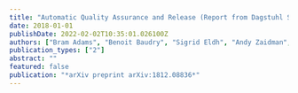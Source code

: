 ```yaml
---
title: "Automatic Quality Assurance and Release (Report from Dagstuhl Seminar 18122)"
date: 2018-01-01
publishDate: 2022-02-02T10:35:01.026100Z
authors: ["Bram Adams", "Benoit Baudry", "Sigrid Eldh", "Andy Zaidman", "Gerald Schermann"]
publication_types: ["2"]
abstract: ""
featured: false
publication: "*arXiv preprint arXiv:1812.08836*"
---
```



